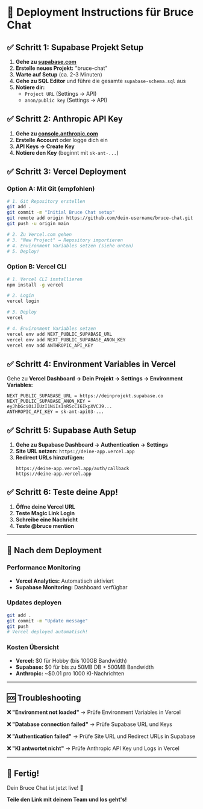 # 🚀 Deployment Instructions für Bruce Chat

## ✅ Schritt 1: Supabase Projekt Setup

1. **Gehe zu [supabase.com](https://supabase.com/new)**
2. **Erstelle neues Projekt:** "bruce-chat"
3. **Warte auf Setup** (ca. 2-3 Minuten)
4. **Gehe zu SQL Editor** und führe die gesamte `supabase-schema.sql` aus
5. **Notiere dir:**
   - `Project URL` (Settings → API)
   - `anon/public key` (Settings → API)

## ✅ Schritt 2: Anthropic API Key

1. **Gehe zu [console.anthropic.com](https://console.anthropic.com/)**
2. **Erstelle Account** oder logge dich ein
3. **API Keys → Create Key**
4. **Notiere den Key** (beginnt mit `sk-ant-...`)

## ✅ Schritt 3: Vercel Deployment

### Option A: Mit Git (empfohlen)
```bash
# 1. Git Repository erstellen
git add .
git commit -m "Initial Bruce Chat setup"
git remote add origin https://github.com/dein-username/bruce-chat.git
git push -u origin main

# 2. Zu Vercel.com gehen
# 3. "New Project" → Repository importieren
# 4. Environment Variables setzen (siehe unten)
# 5. Deploy!
```

### Option B: Vercel CLI
```bash
# 1. Vercel CLI installieren
npm install -g vercel

# 2. Login
vercel login

# 3. Deploy
vercel

# 4. Environment Variables setzen
vercel env add NEXT_PUBLIC_SUPABASE_URL
vercel env add NEXT_PUBLIC_SUPABASE_ANON_KEY  
vercel env add ANTHROPIC_API_KEY
```

## ✅ Schritt 4: Environment Variables in Vercel

Gehe zu **Vercel Dashboard → Dein Projekt → Settings → Environment Variables:**

```
NEXT_PUBLIC_SUPABASE_URL = https://deinprojekt.supabase.co
NEXT_PUBLIC_SUPABASE_ANON_KEY = eyJhbGciOiJIUzI1NiIsInR5cCI6IkpXVCJ9...
ANTHROPIC_API_KEY = sk-ant-api03-...
```

## ✅ Schritt 5: Supabase Auth Setup

1. **Gehe zu Supabase Dashboard → Authentication → Settings**
2. **Site URL setzen:** `https://deine-app.vercel.app`
3. **Redirect URLs hinzufügen:**
   ```
   https://deine-app.vercel.app/auth/callback
   https://deine-app.vercel.app
   ```

## ✅ Schritt 6: Teste deine App!

1. **Öffne deine Vercel URL**
2. **Teste Magic Link Login**
3. **Schreibe eine Nachricht**
4. **Teste @bruce mention**

---

## 🔧 Nach dem Deployment

### Performance Monitoring
- **Vercel Analytics:** Automatisch aktiviert
- **Supabase Monitoring:** Dashboard verfügbar

### Updates deployen
```bash
git add .
git commit -m "Update message"
git push
# Vercel deployed automatisch!
```

### Kosten Übersicht
- **Vercel:** $0 für Hobby (bis 100GB Bandwidth)
- **Supabase:** $0 für bis zu 50MB DB + 500MB Bandwidth
- **Anthropic:** ~$0.01 pro 1000 KI-Nachrichten

---

## 🆘 Troubleshooting

**❌ "Environment not loaded"**
→ Prüfe Environment Variables in Vercel

**❌ "Database connection failed"** 
→ Prüfe Supabase URL und Keys

**❌ "Authentication failed"**
→ Prüfe Site URL und Redirect URLs in Supabase

**❌ "KI antwortet nicht"**
→ Prüfe Anthropic API Key und Logs in Vercel

---

## 🎉 Fertig!

Dein Bruce Chat ist jetzt live! 🚀

**Teile den Link mit deinem Team und los geht's!**